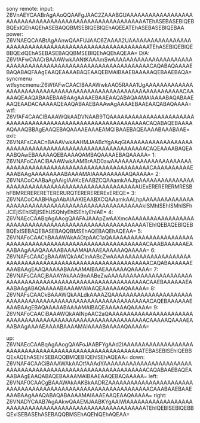 sony remote:
input: Z6VnAEYCAABrAgAAoQQAAFgJAAC2ZAAABGUAAAAAAAAAAAAAAAAAAAAAAAAAAAAAAAAAAAAAAAAAAAAAAAAAAAAAAAATEhASEBASEBIQEBBQExIQEhAQEhASEBAQQBMSEBIQEBIQEhAQEEATEhASEBASEBIQEBAA
power: Z6VNAEQCAABtAgAAnwQAAFUJAAC6ZAAAA2UAAAAAAAAAAAAAAAAAAAAAAAAAAAAAAAAAAAAAAAAAAAAAAAAAAAAAAAATEhASEBIQEBIQEBBQExIQEhASEBASEBAQQBMSEBIQEhAQEhAQEAA=
D/A: Z6VfAFwCAACrBAAAWwkAANtKAAAmSwAAAAAAAAAAAAAAAAAAAAAAAAAAAAAAAAAAAAAAAAAAAAAAAAAAAAAAAAAAAAACAQABAQAAAAEBAQABAQFAAgEAAQEAAAABAQEAAQEBMAIBAAEBAAAAAQEBAAEBAQA=syncmenu
wtfsyncmenu:Z6WfAFwCAAClBAAAWwkAAO5RAAA1UgAAAAAAAAAAAAAAAAAAAAAAAAAAAAAAAAAAAAAAAAAAAAAAAAAAAAAAAAAAAAACAAAAAQEAAQABAAEBAABAAgAAAAEBAAEAAQABAQAAMAIAAAABAQABAAEAAQEAADACAAAAAQEAAQABAAEBAAAwAgAAAAEBAAEAAQABAQAAAA=
wtf: Z6VfAF4CAAClBAAAWQkAADVNAAB9TQAAAAAAAAAAAAAAAAAAAAAAAAAAAAAAAAAAAAAAAAAAAAAAAAAAAAAAAAAAAAACAQABAQEBAAAAAQAAAQBBAgEAAQEBAQAAAAEAAAEAMQIBAAEBAQEAAAABAAABAAE=
exit: Z6VNAFsCAACnBAAAVwkAAHMJAABcYgAAqGIAAAAAAAAAAAAAAAAAAAAAAAAAAAAAAAAAAAAAAAAAAAAAAAAAAAAAAAACAQEAAAABAQEAAABQAwEBAAAAAQEBAAAAQAMBAQAAAAEBAQAAAAA=
1: Z6VNAFoCAAClBAAAWwkAAMBrAAD0awAAAAAAAAAAAAAAAAAAAAAAAAAAAAAAAAAAAAAAAAAAAAAAAAAAAAAAAAAAAAACAAAAAAAAAAEAAABAAgAAAAAAAAABAAAAMAIAAAAAAAAAAQAAAAA=
2: Z6VNACoCAABaAgAAigIAAKcEAABZCQAAamkAAJtpAAAAAAAAAAAAAAAAAAAAAAAAAAAAAAAAAAAAAAAAAAAAAAAAAAAUExERERERERMRESBhFBMRERERERETERERURQTERERERERExEREQE=
3: Z6VNACoCAABHAgAAbAIAAKIEAABXCQAAamkAALhpAAAAAAAAAAAAAAAAAAAAAAAAAAAAAAAAAAAAAAAAAAAAAAAAAAAkISMhISEhISMhISFhJCEjISEhISEjISEhUSQhIyEhISEhIyEhIAE=
4: Z6VNAEcCAABqAgAAogQAAFAJAAApZwAAXmcAAAAAAAAAAAAAAAAAAAAAAAAAAAAAAAAAAAAAAAAAAAAAAAAAAAAAAAATEhIQEBAQEBIQEBBQExISEBAQEBASEBAQQBMSEhAQEBAQEhAQEAA=
5: Z6VNAFoCAAChBAAAWAkAAGtpAAC1aQAAAAAAAAAAAAAAAAAAAAAAAAAAAAAAAAAAAAAAAAAAAAAAAAAAAAAAAAAAAAACAAABAAAAAAEAAABAAgAAAQAAAAABAAAAMAIAAAEAAAAAAQAAAAA=
6: Z6VNAFsCAACgBAAAWQkAAClnAABcZwAAAAAAAAAAAAAAAAAAAAAAAAAAAAAAAAAAAAAAAAAAAAAAAAAAAAAAAAAAAAACAQABAAAAAAEAAABAAgEAAQAAAAABAAAAMAIBAAEAAAAAAQAAAAA=
7: Z6VNAFsCAACjBAAAYAkAAA9nAABeZwAAAAAAAAAAAAAAAAAAAAAAAAAAAAAAAAAAAAAAAAAAAAAAAAAAAAAAAAAAAAACAAEBAAAAAAEAAABAAgABAQAAAAABAAAAMAIAAQEAAAAAAQAAAAA=
8: Z6VNAFsCAACkBAAAWQkAALdkAAAAZQAAAAAAAAAAAAAAAAAAAAAAAAAAAAAAAAAAAAAAAAAAAAAAAAAAAAAAAAAAAAACAQEBAAAAAAEAAABAAgEBAQAAAAABAAAAMAIBAQEAAAAAAQAAAAA=
9: Z6VNAFoCAACiBAAAWQkAAINpAAC2aQAAAAAAAAAAAAAAAAAAAAAAAAAAAAAAAAAAAAAAAAAAAAAAAAAAAAAAAAAAAAACAAAAAQAAAAEAAABAAgAAAAEAAAABAAAAMAIAAAABAAAAAQAAAAA=



up: Z6VNAEcCAABqAgAAogQAAFoJAABFYgAAd2IAAAAAAAAAAAAAAAAAAAAAAAAAAAAAAAAAAAAAAAAAAAAAAAAAAAAAAAATEBASEBISEhIQEBBQExAQEhASEhISEBAQQBMQEBIQEhISEhAQEAA=
down: Z6VNAF4CAACiBAAAWAkAAOtfAAAdYAAAAAAAAAAAAAAAAAAAAAAAAAAAAAAAAAAAAAAAAAAAAAAAAAAAAAAAAAAAAAACAQABAAEBAQEAAABAAgEAAQABAQEBAAAAMAIBAAEAAQEBAQAAAAA=
left: Z6VNAF0CAACgBAAAWAkAAKBkAADRZAAAAAAAAAAAAAAAAAAAAAAAAAAAAAAAAAAAAAAAAAAAAAAAAAAAAAAAAAAAAAACAAABAAEBAAEAAABAAgAAAQABAQABAAAAMAIAAAEAAQEAAQAAAAA=
right: Z6VNADYCAAB7AgAAkwQAAEMJAABKYgAAlWIAAAAAAAAAAAAAAAAAAAAAAAAAAAAAAAAAAAAAAAAAAAAAAAAAAAAAAAATEhIQEBISEBIQEBBQExISEBASEhASEBAQQBMSEhAQEhIQEhAQEAA=